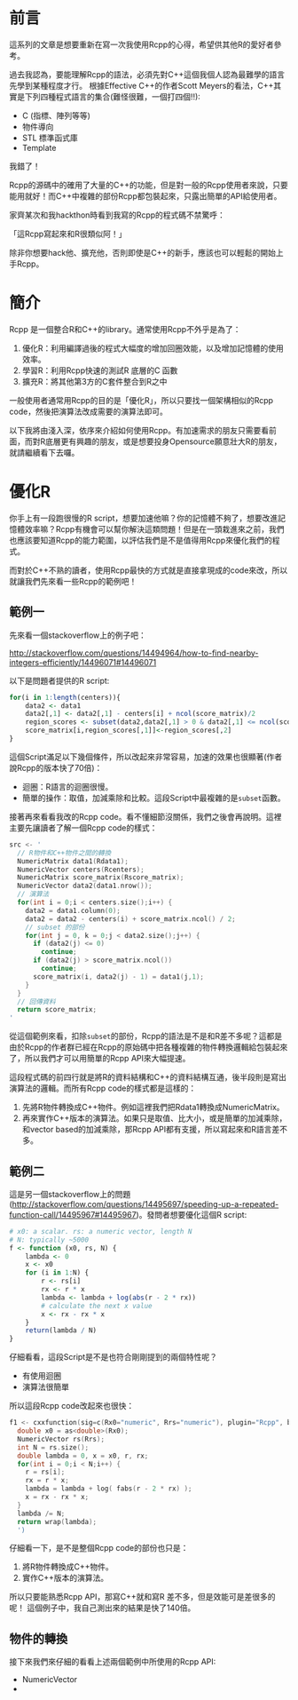 # 前言

這系列的文章是想要重新在寫一次我使用Rcpp的心得，希望供其他R的愛好者參考。

過去我認為，要能理解Rcpp的語法，必須先對C++這個我個人認為最難學的語言先學到某種程度才行。
根據Effective C++的作者Scott Meyers的看法，C++其實是下列四種程式語言的集合(難怪很難，一個打四個!!):

- C (指標、陣列等等)
- 物件導向
- STL 標準函式庫
- Template

我錯了！

Rcpp的源碼中的確用了大量的C++的功能，但是對一般的Rcpp使用者來說，只要能用就好！而C++中複雜的部份Rcpp都包裝起來，只露出簡單的API給使用者。

家齊某次和我hackthon時看到我寫的Rcpp的程式碼不禁驚呼：

「這Rcpp寫起來和R很類似阿！」

除非你想要hack他、擴充他，否則即使是C++的新手，應該也可以輕鬆的開始上手Rcpp。

# 簡介

Rcpp 是一個整合R和C++的library。通常使用Rcpp不外乎是為了：

1. 優化R：利用編譯過後的程式大幅度的增加回圈效能，以及增加記憶體的使用效率。
1. 學習R：利用Rcpp快速的測試R 底層的C 函數
1. 擴充R：將其他第3方的C套件整合到R之中

一般使用者通常用Rcpp的目的是「優化R」，所以只要找一個架構相似的Rcpp code，然後把演算法改成需要的演算法即可。

以下我將由淺入深，依序來介紹如何使用Rcpp。有加速需求的朋友只需要看前面，而對R底層更有興趣的朋友，或是想要投身Opensource願意壯大R的朋友，就請繼續看下去囉。

# 優化R

你手上有一段跑很慢的R script，想要加速他嘛？你的記憶體不夠了，想要改進記憶體效率嘛？Rcpp有機會可以幫你解決這類問題！但是在一頭栽進來之前，我們也應該要知道Rcpp的能力範圍，以評估我們是不是值得用Rcpp來優化我們的程式。

而對於C++不熟的讀者，使用Rcpp最快的方式就是直接拿現成的code來改，所以就讓我們先來看一些Rcpp的範例吧！

## 範例一

先來看一個stackoverflow上的例子吧：

<http://stackoverflow.com/questions/14494964/how-to-find-nearby-integers-efficiently/14496071#14496071>

以下是問題者提供的R script:

```r
for(i in 1:length(centers)){
	data2 <- data1
	data2[,1] <- data2[,1] - centers[i] + ncol(score_matrix)/2
	region_scores <- subset(data2,data2[,1] > 0 & data2[,1] <= ncol(score_matrix))
	score_matrix[i,region_scores[,1]]<-region_scores[,2]
}
```

這個Script滿足以下幾個條件，所以改起來非常容易，加速的效果也很顯著(作者說Rcpp的版本快了70倍)：

- 迴圈：R語言的迴圈很慢。
- 簡單的操作：取值，加減乘除和比較。這段Script中最複雜的是`subset`函數。

接著再來看看我改的Rcpp code。看不懂細節沒關係，我們之後會再說明。這裡主要先讓讀者了解一個Rcpp code的樣式：

```cpp
src <- '
  // R物件和C++物件之間的轉換
  NumericMatrix data1(Rdata1); 
  NumericVector centers(Rcenters);
  NumericMatrix score_matrix(Rscore_matrix);
  NumericVector data2(data1.nrow());
  // 演算法
  for(int i = 0;i < centers.size();i++) {
    data2 = data1.column(0);
    data2 = data2 - centers(i) + score_matrix.ncol() / 2;
    // subset 的部份
    for(int j = 0, k = 0;j < data2.size();j++) { 
      if (data2(j) <= 0)
        continue;
      if (data2(j) > score_matrix.ncol())
        continue;
      score_matrix(i, data2(j) - 1) = data1(j,1);
    }
  }
  // 回傳資料
  return score_matrix;
'
```

從這個範例來看，扣除`subset`的部份，Rcpp的語法是不是和R差不多呢？這都是由於Rcpp的作者群已經在Rcpp的原始碼中把各種複雜的物件轉換邏輯給包裝起來了，所以我們才可以用簡單的Rcpp API來大幅提速。

這段程式碼的前四行就是將R的資料結構和C++的資料結構互通，後半段則是寫出演算法的邏輯。而所有Rcpp code的樣式都是這樣的：

1. 先將R物件轉換成C++物件。例如這裡我們把Rdata1轉換成NumericMatrix。
1. 再來實作C++版本的演算法。如果只是取值、比大小，或是簡單的加減乘除，和vector based的加減乘除，那Rcpp API都有支援，所以寫起來和R語言差不多。

## 範例二

這是另一個stackoverflow上的問題(<http://stackoverflow.com/questions/14495697/speeding-up-a-repeated-function-call/14495967#14495967>)。發問者想要優化這個R script:

```r
# x0: a scalar. rs: a numeric vector, length N
# N: typically ~5000
f <- function (x0, rs, N) {
    lambda <- 0                                                                 
    x <- x0                                                                     
    for (i in 1:N) {                                                            
        r <- rs[i]                                                              
        rx <- r * x                                                             
        lambda <- lambda + log(abs(r - 2 * rx))                                 
        # calculate the next x value
        x <- rx - rx * x                                                        
    }                                                                           
    return(lambda / N)                                                          
}
```

仔細看看，這段Script是不是也符合剛剛提到的兩個特性呢？

- 有使用迴圈
- 演算法很簡單

所以這段Rcpp code改起來也很快：

```cpp
f1 <- cxxfunction(sig=c(Rx0="numeric", Rrs="numeric"), plugin="Rcpp", body='
  double x0 = as<double>(Rx0);
  NumericVector rs(Rrs);
  int N = rs.size();
  double lambda = 0, x = x0, r, rx;
  for(int i = 0;i < N;i++) {
    r = rs[i];
    rx = r * x;
    lambda = lambda + log( fabs(r - 2 * rx) );
    x = rx - rx * x;
  }
  lambda /= N;
  return wrap(lambda);
  ')
```

仔細看一下，是不是整個Rcpp code的部份也只是：

1. 將R物件轉換成C++物件。
1. 實作C++版本的演算法。

所以只要能熟悉Rcpp API，那寫C++就和寫R 差不多，但是效能可是差很多的呢！
這個例子中，我自己測出來的結果是快了140倍。

## 物件的轉換

接下來我們來仔細的看看上述兩個範例中所使用的Rcpp API:

- NumericVector
- 